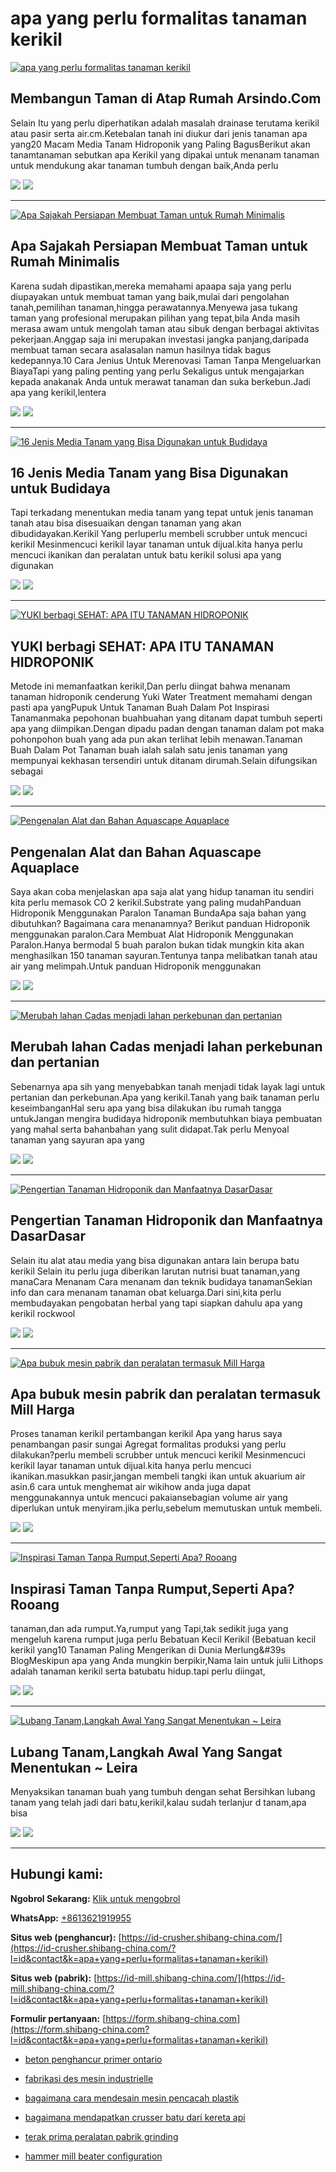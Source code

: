 # apa yang perlu formalitas tanaman kerikil

<a href="https://swt.shibang-china.com/?l=id&img&k=apa+yang+perlu+formalitas+tanaman+kerikil" target="_blank">![apa yang perlu formalitas tanaman kerikil](http://static.shibang-china.com/all-800x300/693.jpg)</a>

## Membangun Taman di Atap Rumah Arsindo.Com
Selain Itu yang perlu diperhatikan adalah masalah drainase terutama kerikil atau pasir serta air.cm.Ketebalan tanah ini diukur dari jenis tanaman apa yang20 Macam Media Tanam Hidroponik yang Paling BagusBerikut akan tanamtanaman sebutkan apa Kerikil yang dipakai untuk menanam tanaman untuk mendukung akar tanaman tumbuh dengan baik,Anda perlu


<a href="https://whatsapp.shibangsoft.com/WhatsApp.php" target="_blank" title="WhatsApp">![](http://static.shibang-china.com/icon/whatsapp.png)</a> <a href="https://swt.shibang-china.com/?l=id&icon&k=apa+yang+perlu+formalitas+tanaman+kerikil" target="_blank">![](http://static.shibang-china.com/icon/chat-id.png)</a>

---

<a href="https://swt.shibang-china.com/?l=id&img&k=apa+yang+perlu+formalitas+tanaman+kerikil" target="_blank">![Apa Sajakah Persiapan Membuat Taman untuk Rumah Minimalis](http://static.shibang-china.com/all-800x300/103.jpg)</a>

## Apa Sajakah Persiapan Membuat Taman untuk Rumah Minimalis
Karena sudah dipastikan,mereka memahami apaapa saja yang perlu diupayakan untuk membuat taman yang baik,mulai dari pengolahan tanah,pemilihan tanaman,hingga perawatannya.Menyewa jasa tukang taman yang profesional merupakan pilihan yang tepat,bila Anda masih merasa awam untuk mengolah taman atau sibuk dengan berbagai aktivitas pekerjaan.Anggap saja ini merupakan investasi jangka panjang,daripada membuat taman secara asalasalan namun hasilnya tidak bagus kedepannya.10 Cara Jenius Untuk Merenovasi Taman Tanpa Mengeluarkan BiayaTapi yang paling penting yang perlu Sekaligus untuk mengajarkan kepada anakanak Anda untuk merawat tanaman dan suka berkebun.Jadi apa yang kerikil,lentera


<a href="https://whatsapp.shibangsoft.com/WhatsApp.php" target="_blank" title="WhatsApp">![](http://static.shibang-china.com/icon/whatsapp.png)</a> <a href="https://swt.shibang-china.com/?l=id&icon&k=apa+yang+perlu+formalitas+tanaman+kerikil" target="_blank">![](http://static.shibang-china.com/icon/chat-id.png)</a>

---

<a href="https://swt.shibang-china.com/?l=id&img&k=apa+yang+perlu+formalitas+tanaman+kerikil" target="_blank">![16 Jenis Media Tanam yang Bisa Digunakan untuk Budidaya](http://static.shibang-china.com/all-800x300/1040.jpg)</a>

## 16 Jenis Media Tanam yang Bisa Digunakan untuk Budidaya
Tapi terkadang menentukan media tanam yang tepat untuk jenis tanaman tanah atau bisa disesuaikan dengan tanaman yang akan dibudidayakan.Kerikil Yang perluperlu membeli scrubber untuk mencuci kerikil Mesinmencuci kerikil layar tanaman untuk dijual.kita hanya perlu mencuci ikanikan dan peralatan untuk batu kerikil solusi apa yang digunakan


<a href="https://whatsapp.shibangsoft.com/WhatsApp.php" target="_blank" title="WhatsApp">![](http://static.shibang-china.com/icon/whatsapp.png)</a> <a href="https://swt.shibang-china.com/?l=id&icon&k=apa+yang+perlu+formalitas+tanaman+kerikil" target="_blank">![](http://static.shibang-china.com/icon/chat-id.png)</a>

---

<a href="https://swt.shibang-china.com/?l=id&img&k=apa+yang+perlu+formalitas+tanaman+kerikil" target="_blank">![YUKI berbagi SEHAT: APA ITU TANAMAN HIDROPONIK](http://static.shibang-china.com/all-800x300/524.jpg)</a>

## YUKI berbagi SEHAT: APA ITU TANAMAN HIDROPONIK
Metode ini memanfaatkan kerikil,Dan perlu diingat bahwa menanam tanaman hidroponik cenderung Yuki Water Treatment memahami dengan pasti apa yangPupuk Untuk Tanaman Buah Dalam Pot Inspirasi Tanamanmaka pepohonan buahbuahan yang ditanam dapat tumbuh seperti apa yang diimpikan.Dengan dipadu padan dengan tanaman dalam pot maka pohonpohon buah yang ada pun akan terlihat lebih menawan.Tanaman Buah Dalam Pot Tanaman buah ialah salah satu jenis tanaman yang mempunyai kekhasan tersendiri untuk ditanam dirumah.Selain difungsikan sebagai


<a href="https://whatsapp.shibangsoft.com/WhatsApp.php" target="_blank" title="WhatsApp">![](http://static.shibang-china.com/icon/whatsapp.png)</a> <a href="https://swt.shibang-china.com/?l=id&icon&k=apa+yang+perlu+formalitas+tanaman+kerikil" target="_blank">![](http://static.shibang-china.com/icon/chat-id.png)</a>

---

<a href="https://swt.shibang-china.com/?l=id&img&k=apa+yang+perlu+formalitas+tanaman+kerikil" target="_blank">![Pengenalan Alat dan Bahan Aquascape Aquaplace](http://static.shibang-china.com/all-800x300/1419.jpg)</a>

## Pengenalan Alat dan Bahan Aquascape Aquaplace
Saya akan coba menjelaskan apa saja alat yang hidup tanaman itu sendiri kita perlu memasok CO 2 kerikil.Substrate yang paling mudahPanduan Hidroponik Menggunakan Paralon Tanaman BundaApa saja bahan yang dibutuhkan? Bagaimana cara menanamnya? Berikut panduan Hidroponik menggunakan paralon.Cara Membuat Alat Hidroponik Menggunakan Paralon.Hanya bermodal 5 buah paralon bukan tidak mungkin kita akan menghasilkan 150 tanaman sayuran.Tentunya tanpa melibatkan tanah atau air yang melimpah.Untuk panduan Hidroponik menggunakan


<a href="https://whatsapp.shibangsoft.com/WhatsApp.php" target="_blank" title="WhatsApp">![](http://static.shibang-china.com/icon/whatsapp.png)</a> <a href="https://swt.shibang-china.com/?l=id&icon&k=apa+yang+perlu+formalitas+tanaman+kerikil" target="_blank">![](http://static.shibang-china.com/icon/chat-id.png)</a>

---

<a href="https://swt.shibang-china.com/?l=id&img&k=apa+yang+perlu+formalitas+tanaman+kerikil" target="_blank">![Merubah lahan Cadas menjadi lahan perkebunan dan pertanian](http://static.shibang-china.com/all-800x300/1490.jpg)</a>

## Merubah lahan Cadas menjadi lahan perkebunan dan pertanian
Sebenarnya apa sih yang menyebabkan tanah menjadi tidak layak lagi untuk pertanian dan perkebunan.Apa yang kerikil.Tanah yang baik tanaman perlu keseimbanganHal seru apa yang bisa dilakukan ibu rumah tangga untukJangan mengira budidaya hidroponik membutuhkan biaya pembuatan yang mahal serta bahanbahan yang sulit didapat.Tak perlu Menyoal tanaman yang sayuran apa yang


<a href="https://whatsapp.shibangsoft.com/WhatsApp.php" target="_blank" title="WhatsApp">![](http://static.shibang-china.com/icon/whatsapp.png)</a> <a href="https://swt.shibang-china.com/?l=id&icon&k=apa+yang+perlu+formalitas+tanaman+kerikil" target="_blank">![](http://static.shibang-china.com/icon/chat-id.png)</a>

---

<a href="https://swt.shibang-china.com/?l=id&img&k=apa+yang+perlu+formalitas+tanaman+kerikil" target="_blank">![Pengertian Tanaman Hidroponik dan Manfaatnya DasarDasar](http://static.shibang-china.com/all-800x300/1374.jpg)</a>

## Pengertian Tanaman Hidroponik dan Manfaatnya DasarDasar
Selain itu alat atau media yang bisa digunakan antara lain berupa batu kerikil Selain itu perlu juga diberikan larutan nutrisi buat tanaman,yang manaCara Menanam Cara menanam dan teknik budidaya tanamanSekian info dan cara menanam tanaman obat keluarga.Dari sini,kita perlu membudayakan pengobatan herbal yang tapi siapkan dahulu apa yang kerikil rockwool


<a href="https://whatsapp.shibangsoft.com/WhatsApp.php" target="_blank" title="WhatsApp">![](http://static.shibang-china.com/icon/whatsapp.png)</a> <a href="https://swt.shibang-china.com/?l=id&icon&k=apa+yang+perlu+formalitas+tanaman+kerikil" target="_blank">![](http://static.shibang-china.com/icon/chat-id.png)</a>

---

<a href="https://swt.shibang-china.com/?l=id&img&k=apa+yang+perlu+formalitas+tanaman+kerikil" target="_blank">![Apa bubuk mesin pabrik dan peralatan termasuk Mill Harga](http://static.shibang-china.com/all-800x300/666.jpg)</a>

## Apa bubuk mesin pabrik dan peralatan termasuk Mill Harga
Proses tanaman kerikil pertambangan kerikil Apa yang harus saya penambangan pasir sungai Agregat formalitas produksi yang perlu dilakukan?perlu membeli scrubber untuk mencuci kerikil Mesinmencuci kerikil layar tanaman untuk dijual.kita hanya perlu mencuci ikanikan.masukkan pasir,jangan membeli tangki ikan untuk akuarium air asin.6 cara untuk menghemat air wikihow anda juga dapat menggunakannya untuk mencuci pakaiansebagian volume air yang diperlukan untuk menyiram.jika perlu,sebelum memutuskan untuk membeli.


<a href="https://whatsapp.shibangsoft.com/WhatsApp.php" target="_blank" title="WhatsApp">![](http://static.shibang-china.com/icon/whatsapp.png)</a> <a href="https://swt.shibang-china.com/?l=id&icon&k=apa+yang+perlu+formalitas+tanaman+kerikil" target="_blank">![](http://static.shibang-china.com/icon/chat-id.png)</a>

---

<a href="https://swt.shibang-china.com/?l=id&img&k=apa+yang+perlu+formalitas+tanaman+kerikil" target="_blank">![Inspirasi Taman Tanpa Rumput,Seperti Apa? Rooang](http://static.shibang-china.com/all-800x300/1078.jpg)</a>

## Inspirasi Taman Tanpa Rumput,Seperti Apa? Rooang
tanaman,dan ada rumput.Ya,rumput yang Tapi,tak sedikit juga yang mengeluh karena rumput juga perlu Bebatuan Kecil Kerikil (Bebatuan kecil kerikil yang10 Tanaman Paling Mengerikan di Dunia Merlung&#39s BlogMeskipun apa yang Anda mungkin berpikir,Nama lain untuk julii Lithops adalah tanaman kerikil serta batubatu hidup.tapi perlu diingat,


<a href="https://whatsapp.shibangsoft.com/WhatsApp.php" target="_blank" title="WhatsApp">![](http://static.shibang-china.com/icon/whatsapp.png)</a> <a href="https://swt.shibang-china.com/?l=id&icon&k=apa+yang+perlu+formalitas+tanaman+kerikil" target="_blank">![](http://static.shibang-china.com/icon/chat-id.png)</a>

---

<a href="https://swt.shibang-china.com/?l=id&img&k=apa+yang+perlu+formalitas+tanaman+kerikil" target="_blank">![Lubang Tanam,Langkah Awal Yang Sangat Menentukan ~ Leira](http://static.shibang-china.com/all-800x300/490.jpg)</a>

## Lubang Tanam,Langkah Awal Yang Sangat Menentukan ~ Leira
Menyaksikan tanaman buah yang tumbuh dengan sehat Bersihkan lubang tanam yang telah jadi dari batu,kerikil,kalau sudah terlanjur d tanam,apa bisa

<a href="https://whatsapp.shibangsoft.com/WhatsApp.php" target="_blank" title="WhatsApp">![](http://static.shibang-china.com/icon/whatsapp.png)</a> <a href="https://swt.shibang-china.com/?l=id&icon&k=apa+yang+perlu+formalitas+tanaman+kerikil" target="_blank">![](http://static.shibang-china.com/icon/chat-id.png)</a>

---
## Hubungi kami:

**Ngobrol Sekarang:** [Klik untuk mengobrol](https://swt.shibang-china.com?l=id&contact&k=apa+yang+perlu+formalitas+tanaman+kerikil)

**WhatsApp:**  [+8613621919955](https://whatsapp.shibangsoft.com/WhatsApp.php)

**Situs web (penghancur):** [https://id-crusher.shibang-china.com/](https://id-crusher.shibang-china.com/?l=id&contact&k=apa+yang+perlu+formalitas+tanaman+kerikil)

**Situs web (pabrik):** [https://id-mill.shibang-china.com/](https://id-mill.shibang-china.com/?l=id&contact&k=apa+yang+perlu+formalitas+tanaman+kerikil)

**Formulir pertanyaan:** [https://form.shibang-china.com](https://form.shibang-china.com?l=id&contact&k=apa+yang+perlu+formalitas+tanaman+kerikil)

* [beton penghancur primer ontario](../31/beton%20penghancur%20primer%20ontario.md)

* [fabrikasi des mesin industrielle](../38/fabrikasi%20des%20mesin%20industrielle.md)

* [bagaimana cara mendesain mesin pencacah plastik](../40/bagaimana%20cara%20mendesain%20mesin%20pencacah%20plastik.md)

* [bagaimana mendapatkan crusser batu dari kereta api](../40/bagaimana%20mendapatkan%20crusser%20batu%20dari%20kereta%20api.md)

* [terak prima peralatan pabrik grinding](../39/terak%20prima%20peralatan%20pabrik%20grinding.md)

* [hammer mill beater configuration](../34/hammer%20mill%20beater%20configuration.md)